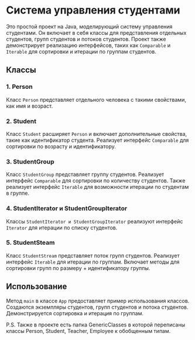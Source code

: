 # Система управления студентами

Это простой проект на Java, моделирующий систему управления студентами. Он включает в себя классы для представления отдельных студентов, групп студентов и потоков студентов. Проект также демонстрирует реализацию интерфейсов, таких как `Comparable` и `Iterable` для сортировки и итерации по группам студентов.

## Классы

### 1. Person

Класс `Person` представляет отдельного человека с такими свойствами, как имя и возраст.

### 2. Student

Класс `Student` расширяет `Person` и включает дополнительные свойства, такие как идентификатор студента. Реализует интерфейс `Comparable` для сортировки по возрасту и идентификатору.

### 3. StudentGroup

Класс `StudentGroup` представляет группу студентов. Реализует интерфейс `Comparable` для сортировки по количеству студентов. Также реализует интерфейс `Iterable` для возможности итерации по студентам в группе.

### 4. StudentIterator и StudentGroupIterator

Классы `StudentIterator и StudentGroupIterator` реализуют интерфейс `Iterator` для итерации по списку студентов.

### 5. StudentSteam

Класс `StudentStream` представляет поток групп студентов. Реализует интерфейс `Iterable` для итерации по группам. Включает методы для сортировки групп по размеру + идентификатору группы.

## Использование

Метод `main` в классе `App` предоставляет пример использования классов. Создаются экземпляры студентов, групп студентов и потока студентов. Демонстрируется сортировка и итерация по группам.

P.S. Также в проекте есть папка GenericClasses в которой переписаны классы Person, Student, Teacher, Employee к обобщенным типам.